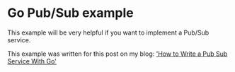 # Go Pub/Sub example
This example will be very helpful if you want to implement a Pub/Sub service.

This example was written for this post on my blog: ['How to Write a Pub Sub Service With Go'](https://jackgris.github.io/goscrapy-blog/post/how-to-write-a-pub-sub-service-with-go/)

